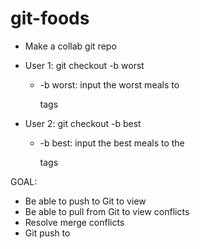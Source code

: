 # git-foods

- Make a collab git repo

- User 1: git checkout -b worst
  - -b worst: input the worst meals to <p> tags


- User 2: git checkout -b best
  - -b best: input the best meals to the <p> tags


GOAL:
- Be able to push <origin branches> to Git to view
- Be able to pull <origin master> from Git to view conflicts
- Resolve merge conflicts
- Git push to <origin master>
